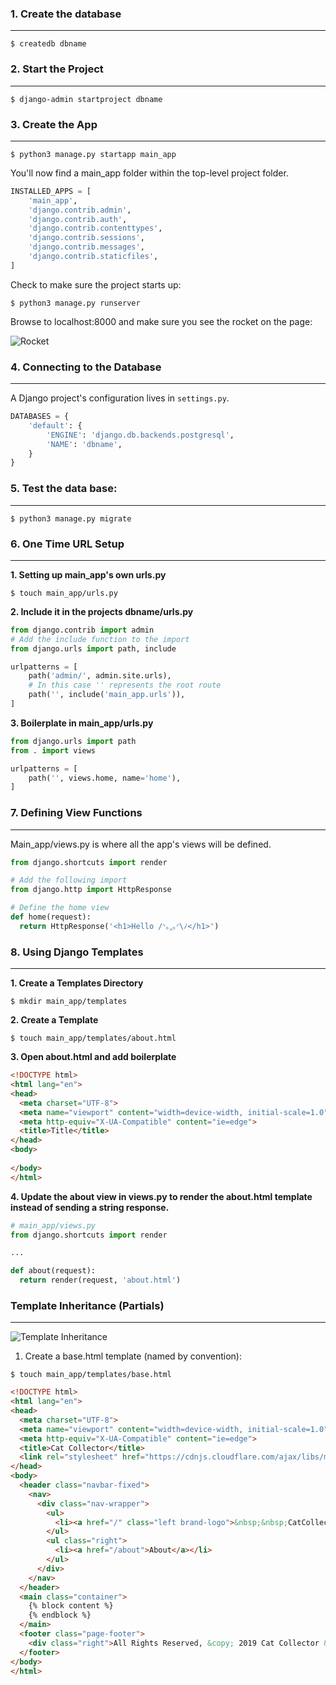 ### **1. Create the database**
___
```
$ createdb dbname
```
### **2. Start the Project**
___

```
$ django-admin startproject dbname
```
### **3. Create the App**
___
```
$ python3 manage.py startapp main_app
```
You'll now find a main_app folder within the top-level project folder.

```python
INSTALLED_APPS = [
	'main_app',
	'django.contrib.admin',
	'django.contrib.auth',
	'django.contrib.contenttypes',
	'django.contrib.sessions',
	'django.contrib.messages',
	'django.contrib.staticfiles',
]
```
Check to make sure the project starts up:

```
$ python3 manage.py runserver
```
Browse to localhost:8000 and make sure you see the rocket on the page:

![Rocket](https://i.imgur.com/RozMgJ0.png)

### **4. Connecting to the Database**
___
A Django project's configuration lives in `settings.py`.

```python
DATABASES = {
    'default': {
        'ENGINE': 'django.db.backends.postgresql',
        'NAME': 'dbname',
    }
}
```
### **5. Test the data base:**
___
```
$ python3 manage.py migrate
```
### **6. One Time URL Setup**
___

**1. Setting up main_app's own urls.py**

```
$ touch main_app/urls.py
```

**2. Include it in the projects dbname/urls.py**

```python
from django.contrib import admin
# Add the include function to the import
from django.urls import path, include

urlpatterns = [
    path('admin/', admin.site.urls),
    # In this case '' represents the root route
    path('', include('main_app.urls')),
]
```
**3. Boilerplate in main_app/urls.py**

```python
from django.urls import path
from . import views

urlpatterns = [
    path('', views.home, name='home'),
]
```

### **7. Defining View Functions**
___

Main_app/views.py is where all the app's views will be defined.

```python
from django.shortcuts import render

# Add the following import
from django.http import HttpResponse

# Define the home view
def home(request):
  return HttpResponse('<h1>Hello /ᐠ｡‸｡ᐟ\ﾉ</h1>')
```
### **8. Using Django Templates**
___
**1. Create a Templates Directory**
```
$ mkdir main_app/templates
```

**2. Create a Template**
```
$ touch main_app/templates/about.html
```
**3. Open about.html and add boilerplate**

```html
<!DOCTYPE html>
<html lang="en">
<head>
  <meta charset="UTF-8">
  <meta name="viewport" content="width=device-width, initial-scale=1.0">
  <meta http-equiv="X-UA-Compatible" content="ie=edge">
  <title>Title</title>
</head>
<body>
  
</body>
</html>
```
**4. Update the about view in views.py to render the about.html template instead of sending a string response.**

```python
# main_app/views.py
from django.shortcuts import render

...

def about(request):
  return render(request, 'about.html')
```
### **Template Inheritance (Partials)**
___
![Template Inheritance](https://i.imgur.com/ZajRcLx.jpg)

1. Create a base.html template (named by convention):

```
$ touch main_app/templates/base.html
```

```html
<!DOCTYPE html>
<html lang="en">
<head>
  <meta charset="UTF-8">
  <meta name="viewport" content="width=device-width, initial-scale=1.0">
  <meta http-equiv="X-UA-Compatible" content="ie=edge">
  <title>Cat Collector</title>
  <link rel="stylesheet" href="https://cdnjs.cloudflare.com/ajax/libs/materialize/1.0.0/css/materialize.min.css">
</head>
<body>
  <header class="navbar-fixed">
    <nav>
      <div class="nav-wrapper">
        <ul>
          <li><a href="/" class="left brand-logo">&nbsp;&nbsp;CatCollector</a></li>
        </ul>
        <ul class="right">
          <li><a href="/about">About</a></li>
        </ul>
      </div>
    </nav>
  </header>
  <main class="container">
    {% block content %}
    {% endblock %}
  </main>
  <footer class="page-footer">
    <div class="right">All Rights Reserved, &copy; 2019 Cat Collector &nbsp;</div>
  </footer>
</body>
</html>
```